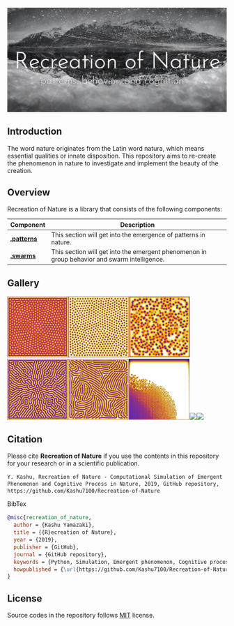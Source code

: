 <p align="center">
  <img src="/assets/RecreationOfNature.png"/>
</p>

## Introduction
The word nature originates from the Latin word natura, which means essential qualities or innate disposition. This repository aims to re-create the phenomenon in nature to investigate and implement the beauty of the creation.

## Overview
Recreation of Nature is a library that consists of the following components:

| Component | Description |
| ---- | --- |
| **[.patterns](/patterns)** | This section will get into the emergence of patterns in nature. |
| **[.swarms](/swarm)** | This section will get into the emergent phenomenon in group behavior and swarm intelligence. |

## Gallery
<img src="/assets/self_replacing_spots.png" height="140"/><img src="/assets/stable_spots.png" height="140"/><img src="/assets/unstable_spots.png" height="140"/><img src="/assets/labyrinthine_pattern.png" height="140"/><img src="/assets/worm_like_pattern.png" height="140"/><img src="/assets/fk_map.png" height="140"/><img src="/assets/boids_swarm_formation.gif" height="180"/><img src="/assets/boids_predator_prey.gif" height="180"/>

## Citation

Please cite **Recreation of Nature** if you use the contents in this repository for your research or in a scientific publication.
```
Y. Kashu, Recreation of Nature - Computational Simulation of Emergent Phenomenon and Cognitive Process in Nature, 2019, GitHub repository, https://github.com/Kashu7100/Recreation-of-Nature
```
BibTex
```bibtex
@misc{recreation_of_nature,
  author = {Kashu Yamazaki},
  title = {{R}ecreation of Nature},
  year = {2019},
  publisher = {GitHub},
  journal = {GitHub repository},
  keywords = {Python, Simulation, Emergent phenomenon, Cognitive process}
  howpublished = {\url{https://github.com/Kashu7100/Recreation-of-Nature}},
}
```

## License

Source codes in the repository follows [MIT](http://www.opensource.org/licenses/MIT) license.
